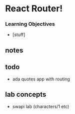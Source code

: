 # React Router!

### Learning Objectives

- [stuff]


## notes

## todo

- ada quotes app with routing

## lab concepts

- swapi lab (characters/1 etc)